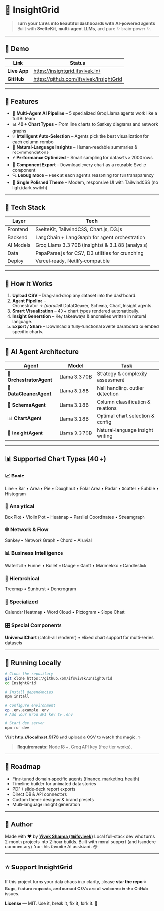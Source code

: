 # 🧠 InsightGrid

> **Turn your CSVs into beautiful dashboards with AI‑powered agents**  
> Built with **SvelteKit**, **multi‑agent LLMs**, and pure ✨ brain‑power ✨.

---

## 📸 Demo

| Link         | Status                                  |
| ------------ | --------------------------------------- |
| **Live App** | https://insightgrid.ifsvivek.in/        |
| **GitHub**   | https://github.com/ifsvivek/InsightGrid |

---

## 🚀 Features

- 🧠 **Multi‑Agent AI Pipeline** – 5 specialized Groq Llama agents work like a full BI team
- 📊 **40 + Chart Types** – From line charts to Sankey diagrams and network graphs
- 💡 **Intelligent Auto‑Selection** – Agents pick the best visualization for each column combo
- 💬 **Natural‑Language Insights** – Human‑readable summaries & recommendations
- ⚡ **Performance Optimized** – Smart sampling for datasets > 2000 rows
- 🧩 **Component Export** – Download every chart as a reusable Svelte component
- 🔍 **Debug Mode** – Peek at each agent’s reasoning for full transparency
- 🎨 **Single Polished Theme** – Modern, responsive UI with TailwindCSS (no light/dark switch)

---

## 🧰 Tech Stack

| Layer     | Tech                                              |
| --------- | ------------------------------------------------- |
| Frontend  | SvelteKit, TailwindCSS, Chart.js, D3.js           |
| Backend   | LangChain + LangGraph for agent orchestration     |
| AI Models | Groq Llama 3.3 70B (insights) & 3.1 8B (analysis) |
| Data      | PapaParse.js for CSV, D3 utilities for crunching  |
| Deploy    | Vercel‑ready, Netlify‑compatible                  |

---

## 🧠 How It Works

1. **Upload CSV** – Drag‑and‑drop any dataset into the dashboard.
2. **Agent Pipeline** –  
   Orchestrator → _(parallel)_ DataCleaner, Schema, Chart, Insight agents.
3. **Smart Visualization** – 40 + chart types rendered automatically.
4. **Insight Generation** – Key takeaways & anomalies written in natural language.
5. **Export / Share** – Download a fully‑functional Svelte dashboard or embed specific charts.

---

## 🤖 AI Agent Architecture

| Agent                    | Model         | Task                              |
| ------------------------ | ------------- | --------------------------------- |
| 🎯 **OrchestratorAgent** | Llama 3.3 70B | Strategy & complexity assessment  |
| 🧹 **DataCleanerAgent**  | Llama 3.1 8B  | Null handling, outlier detection  |
| 🧠 **SchemaAgent**       | Llama 3.1 8B  | Column classification & relations |
| 📊 **ChartAgent**        | Llama 3.1 8B  | Optimal chart selection & config  |
| 📜 **InsightAgent**      | Llama 3.3 70B | Natural‑language insight writing  |

---

## 📊 Supported Chart Types (40 +)

### 📈 Basic

Line • Bar • Area • Pie • Doughnut • Polar Area • Radar • Scatter • Bubble • Histogram

### 🔬 Analytical

Box Plot • Violin Plot • Heatmap • Parallel Coordinates • Streamgraph

### 🌐 Network & Flow

Sankey • Network Graph • Chord • Alluvial

### 📊 Business Intelligence

Waterfall • Funnel • Bullet • Gauge • Gantt • Marimekko • Candlestick

### 🌳 Hierarchical

Treemap • Sunburst • Dendrogram

### 📅 Specialized

Calendar Heatmap • Word Cloud • Pictogram • Slope Chart

### 🎛 Special Components

**UniversalChart** (catch‑all renderer) • Mixed chart support for multi‑series datasets

---

## 🧪 Running Locally

```bash
# Clone the repository
git clone https://github.com/ifsvivek/InsightGrid
cd InsightGrid

# Install dependencies
npm install

# Configure environment
cp .env.example .env
# Add your Groq API key to .env

# Start dev server
npm run dev
```

Visit **[http://localhost:5173](http://localhost:5173)** and upload a CSV to watch the magic. ✨

> **Requirements:** Node 18 +, Groq API key (free tier works).

---

## 🔮 Roadmap

- Fine‑tuned domain‑specific agents (finance, marketing, health)
- Timeline builder for animated data stories
- PDF / slide‑deck report exports
- Direct DB & API connectors
- Custom theme designer & brand presets
- Multi‑language insight generation

---

## 🐤 Author

Made with ❤️ by **[Vivek Sharma (@ifsvivek)](https://ifsvivek.in)**
Local full‑stack dev who turns 2‑month projects into 2‑hour builds.
Built with moral support (and tsundere commentary) from his favorite AI assistant. 😳

---

## ⭐ Support InsightGrid

If this project turns your data chaos into clarity, please **star the repo** ⭐
Bugs, feature requests, and cursed CSVs are all welcome in the GitHub issues.

**License** — MIT. Use it, break it, fix it, fork it. 🚀
